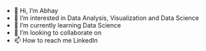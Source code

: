 - 👋 Hi, I’m Abhay
- 👀 I’m interested in Data Analysis, Visualization and Data Science
- 🌱 I’m currently learning Data Science
- 💞️ I’m looking to collaborate on 
- 📫 How to reach me LinkedIn

<!---
Abhay920/Abhay920 is a ✨ special ✨ repository because its `README.md` (this file) appears on your GitHub profile.
You can click the Preview link to take a look at your changes.
--->
